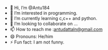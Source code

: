 - 👋 Hi, I’m @Antu184
- 👀 I’m interested in programming.
- 🌱 I’m currently learning c,c++ and python.
- 💞️ I’m looking to collaborate on ...
- 📫 How to reach me :antudattaln@gmail.com
- 😄 Pronouns: He/him
- ⚡ Fun fact: I am not funny.

<!---
Antu184/Antu184 is a ✨ special ✨ repository because its `README.md` (this file) appears on your GitHub profile.
You can click the Preview link to take a look at your changes.
--->
